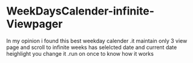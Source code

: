 # WeekDaysCalender-infinite-Viewpager

In my opinion i found this best weekday calender .it maintain only 3 view page and scroll to infinite weeks has selelcted date and current date heighlight you change it .run on once to know how it works
